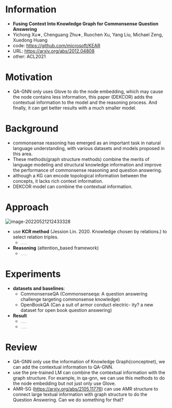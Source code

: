 # Information

* **Fusing Context Into Knowledge Graph for Commonsense Question Answering**
* Yichong Xu∗, Chenguang Zhu∗, Ruochen Xu, Yang Liu, Michael Zeng, Xuedong Huang
* code: https://github.com/microsoft/KEAR
* URL: https://arxiv.org/abs/2012.04808
* other: ACL2021



# Motivation

* QA-GNN only uses Glove to do the node embedding, which may cause the node contains less information, this paper (DEKCOR) adds the contextual information to the model and the reasoning process. And finally, it can get better results with a much smaller model.



# Background

* commonsense reasoning has emerged as an important task in natural language understanding, with various datasets and models proposed in this area.
* These methods(graph structure methods) combine the merits of language modeling and structural knowledge information and improve the performance of commonsense reasoning and question answering. 
* although a KG can encode topological information between the concepts, it lacks rich context information.
* DEKCOR model can combine the contextual information.



# Approach

![image-20220521212433328](https://tva1.sinaimg.cn/large/e6c9d24egy1h2gc6upqfqj21p80u0dmz.jpg)



* use **KCR method** (Jession Lin. 2020. Knowledge chosen by relations.) to select relation triples. 
  * <img src="https://tva1.sinaimg.cn/large/e6c9d24egy1h2gconkmoaj21hk0s6q8m.jpg" alt="image-20220521213331606" style="zoom: 10%;" />
* **Reasoning** (attention_based framework)
  * <img src="https://tva1.sinaimg.cn/large/e6c9d24egy1h2gcorkx3sj20n20iewf6.jpg" alt="image-20220521213559319" style="zoom:10%;" />



# Experiments

* **datasets and baselines**: 
  * CommonsenseQA (Commonsenseqa: A question answering challenge targeting commonsense knowledge)
  * OpenBookQA (Can a suit of armor conduct electric- ity? a new dataset for open book question answering)
* **Result**
  * <img src="https://tva1.sinaimg.cn/large/e6c9d24egy1h2gcowi7hzj20u00wwq76.jpg" alt="image-20220521215128274" style="zoom:10%;" />
  * <img src="https://tva1.sinaimg.cn/large/e6c9d24egy1h2gcp06bvzj219c0u078t.jpg" alt="image-20220521215241968" style="zoom:10%;" />



# Review

* QA-GNN only use the information of Knowledge Graph(conceptnet), we can add the contextual information to QA-GNN.
* use the pre-trained LM can combine the contextual information with the graph structure. For example,  in qa-gnn, we can use this methods to do the node embedding but not just only use Glove.
* AMR-SG (https://arxiv.org/abs/2105.11776) can use AMR structure to connect large textual information with graph structure to do the Question Answering. Can we do something for that? 
